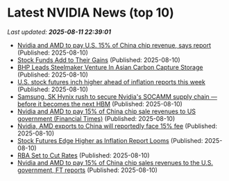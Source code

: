 # Latest NVIDIA News (top 10)
_Last updated: **2025-08-11 22:39:01**_

- [Nvidia and AMD to pay U.S. 15% of China chip revenue, says report](https://www.japantimes.co.jp/business/2025/08/11/tech/nvidia-amd-china-chip-us/) (Published: 2025-08-10)
- [Stock Funds Add to Their Gains](https://biztoc.com/x/46375b4df2b408f2) (Published: 2025-08-10)
- [BHP Leads Steelmaker Venture In Asian Carbon Capture Storage](https://biztoc.com/x/a4ee83fda93c245e) (Published: 2025-08-10)
- [U.S. stock futures inch higher ahead of inflation reports this week](https://biztoc.com/x/f72d3c1bcb0ea80e) (Published: 2025-08-10)
- [Samsung, SK Hynix rush to secure Nvidia's SOCAMM supply chain — before it becomes the next HBM](https://www.digitimes.com/news/a20250808VL211/hbm-samsung-sk-hynix-nvidia-market.html) (Published: 2025-08-10)
- [Nvidia and AMD to pay 15% of China chip sale revenues to US government (Financial Times)](https://www.memeorandum.com/250810/p55) (Published: 2025-08-10)
- [Nvidia, AMD exports to China will reportedly face 15% fee](https://biztoc.com/x/8126c7f2739fbc64) (Published: 2025-08-10)
- [Stock Futures Edge Higher as Inflation Report Looms](https://biztoc.com/x/da12b5c104099e49) (Published: 2025-08-10)
- [RBA Set to Cut Rates](https://biztoc.com/x/b92014755634a845) (Published: 2025-08-10)
- [Nvidia and AMD to pay 15% of China chip sales revenues to the U.S. government, FT reports](https://biztoc.com/x/e9c074321f3afd51) (Published: 2025-08-10)
